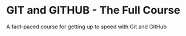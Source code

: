 # GIT and GITHUB - The Full Course

A fact-paced course for getting up to speed with Git and GitHub
